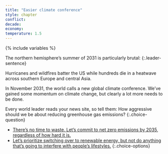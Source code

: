 ```yaml
---
title: "Easier climate conference"
style: chapter
conflict: 
decade: 
economy: 
temperature: 1.5
---
```


{% include variables %}

The northern hemisphere’s summer of 2031 is particularly brutal: 
{:.leader-sentence}

Hurricanes and wildfires batter the US while hundreds die in a heatwave across southern Europe and central Asia.

In November 2031, the world calls a new global climate conference. We’ve gained some momentum on climate change, but clearly a lot more needs to be done.

Every world leader reads your news site, so tell them: How aggressive should we be about reducing greenhouse gas emissions?
{:.choice-question}

- [There’s no time to waste. Let’s commit to net zero emissions by 2035, regardless of how hard it is.](chapter_pay-for-transition.html)
- [Let’s prioritize switching over to renewable energy, but not do anything that’s going to interfere with people’s lifestyles.](chapter_city-led-decarbonization.html)
{:.choice-options}
